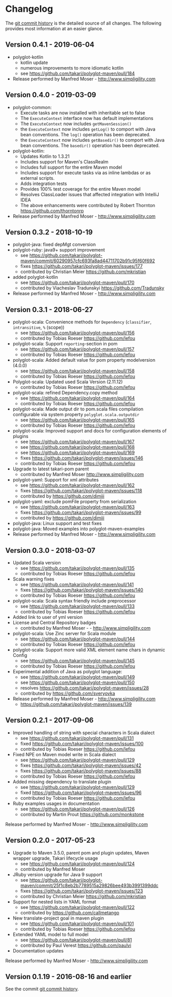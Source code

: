 # Changelog

The [git commit history](https://github.com/takari/polyglot-maven/commits/master)
is the detailed source of all changes. The following provides most information
at an easier glance.

## Version 0.4.1 - 2019-06-04

- polyglot-kotlin
  - kotlin update
  - numerous improvements to more idiomatic kotlin
  - see https://github.com/takari/polyglot-maven/pull/184
- Release performed by Manfred Moser - http://www.simpligility.com

## Version 0.4.0 - 2019-03-09

- polyglot-common:
  - Execute tasks are now installed with inheritable set to false
  - The `ExecuteContext` interface now has default implementations
  - The `ExecuteContext` now includes `getMavenSession()`
  - the `ExecuteContext` now includes `getLog()` to comport with Java bean conventions. The `log()` operation has been
    deprecated.
  - the `ExecuteContext` now includes `getBasedir()` to comport with Java bean conventions. The `basedir()` operation
    has been deprecated.
- polyglot-kotlin:
  - Updates Kotlin to 1.3.21
  - Includes support for Maven's ClassRealm
  - Includes full support for the entire Maven model
  - Includes support for execute tasks via as inline lambdas or as external scripts.
  - Adds integration tests
  - Provides 100% test coverage for the entire Maven model
  - Resolves ClassLoader issues that affected integration with IntelliJ IDEA
  - The above enhancements were contributed by Robert Thornton https://github.com/thorntonrp
- Release performed by Manfred Moser - http://www.simpligility.com

## Version 0.3.2 - 2018-10-19

- polyglot-java: fixed depMgt conversion
- polyglot-ruby: java9+ support improvement
  - see https://github.com/takari/polyglot-maven/commit/60290957cfc693fa8ad44711702b91c95f60f692
  - fixes https://github.com/takari/polyglot-maven/issues/177
  - contributed by Christian Meier https://github.com/mkristian
- added polyglot-kotlin
  - see https://github.com/takari/polyglot-maven/pull/170
  - contributed by Viacheslav Tradunskyi https://github.com/Tradunsky
- Release performed by Manfred Moser - http://www.simpligility.com

## Version 0.3.1 - 2018-06-27

- polyglot-scala: Convenience methods for `Dependency` (`classifier`, `intransitive`, `%` (scope))
  - see https://github.com/takari/polyglot-maven/pull/156
  - contributed by Tobias Roeser https://github.com/lefou
- polyglot-scala: Support `reporting`-section in pom
  - see https://github.com/takari/polyglot-maven/pull/157
  - contributed by Tobias Roeser https://github.com/lefou
- polyglot-scala: Added default value for pom property modelversion (4.0.0)
  - see https://github.com/takari/polyglot-maven/pull/158
  - contributed by Tobias Roeser https://github.com/lefou
- Polyglot-scala: Updated used Scala Version (2.11.12)
  - contributed by Tobias Roeser https://github.com/lefou
- polyglot-scala: refined Dependency.copy method
  - see https://github.com/takari/polyglot-maven/pull/164
  - contributed by Tobias Roeser https://github.com/lefou
- polyglot-scala: Made output dir to pom.scala files compilation configurable via system property `polyglot.scala.outputdir`
  - see https://github.com/takari/polyglot-maven/pull/165
  - contributed by Tobias Roeser https://github.com/lefou
- polyglot-scala: Improved support and docs for configuration elements of plugins
  - see https://github.com/takari/polyglot-maven/pull/167
  - see https://github.com/takari/polyglot-maven/pull/168
  - see https://github.com/takari/polyglot-maven/pull/169
  - fixes https://github.com/takari/polyglot-maven/issues/146
  - contributed by Tobias Roeser https://github.com/lefou
- Upgrade to latest takari-pom parent
  - contributed by Manfred Moser http://www.simpligility.com
- polyglot-yaml: Support for xml attributes
  - see https://github.com/takari/polyglot-maven/pull/162
  - fixes https://github.com/takari/polyglot-maven/issues/118
  - contributed by https://github.com/dimiii
- polyglot-yaml: exclude pomFile property from serialization
  - see https://github.com/takari/polyglot-maven/pull/163
  - fixes https://github.com/takari/polyglot-maven/issues/99
  - contributed by https://github.com/dimiii
- polyglot-java: Linux support and test fixes
- polyglot-java: Moved examples into polyglot-maven-examples
- Release performed by Manfred Moser - http://www.simpligility.com

## Version 0.3.0 - 2018-03-07

- Updated Scala version
  - see https://github.com/takari/polyglot-maven/pull/135
  - contributed by Tobias Roeser https://github.com/lefou
- Scala warning fixes
  - see https://github.com/takari/polyglot-maven/pull/141
  - fixes https://github.com/takari/polyglot-maven/issues/140
  - contributed by Tobias Roeser https://github.com/lefou
- polyglot-scala: Scala syntax friendly include preprocessor
  - see https://github.com/takari/polyglot-maven/pull/133
  - contributed by Tobias Roeser https://github.com/lefou
- Added link to user of yml version
- License and Central Repository badges
  - contributed by Manfred Moser - - http://www.simpligility.com
- polyglot-scala: Use Zinc server for Scala module
  - see https://github.com/takari/polyglot-maven/pull/144
  - contributed by Tobias Roeser https://github.com/lefou
- polyglot-scala: Support more valid XML element name chars in dynamic Config
  - see https://github.com/takari/polyglot-maven/pull/145
  - contributed by Tobias Roeser https://github.com/lefou
- Experimental addition of Java as polyglot language:
  - see https://github.com/takari/polyglot-maven/pull/149
  - see https://github.com/takari/polyglot-maven/pull/150
  - resolves https://github.com/takari/polyglot-maven/issues/28
  - contributed by https://github.com/sveryovka
- Release performed by Manfred Moser - http://www.simpligility.com
  - https://github.com/takari/polyglot-maven/issues/139
  
## Version 0.2.1 - 2017-09-06

- Improved handling of string with special characters in Scala dialect
  - see https://github.com/takari/polyglot-maven/pull/131
  - fixed https://github.com/takari/polyglot-maven/issues/100
  - contributed by Tobias Roeser https://github.com/lefou
- Fixed NPE on Maven model write in Scala dialect
  - see https://github.com/takari/polyglot-maven/pull/129
  - fixes https://github.com/takari/polyglot-maven/issues/42
  - fixes https://github.com/takari/polyglot-maven/issues/88
  - contributed by Tobias Roeser https://github.com/lefou
- Added missing dependency to translate plugin
  - see https://github.com/takari/polyglot-maven/pull/129
  - fixed https://github.com/takari/polyglot-maven/issues/96
  - contributed by Tobias Roeser https://github.com/lefou
- Ruby examples usages in documentation
  - see https://github.com/takari/polyglot-maven/pull/126
  - contributed by Martin Prout https://github.com/monkstone

Release performed by Manfred Moser - http://www.simpligility.com


## Version 0.2.0 - 2017-05-23

- Upgrade to Maven 3.5.0, parent pom and plugin updates, Maven wrapper upgrade, Takari lifecycle usage
  - see https://github.com/takari/polyglot-maven/pull/124
  - contributed by Manfred Moser
- JRuby version upgrade for Java 9 support
  - see https://github.com/takari/polyglot-maven/commit/25f1c8eb2b7789515a29826bee493b3991399ddc
  - fixes https://github.com/takari/polyglot-maven/issues/123
  - contributed by Christian Meier https://github.com/mkristian
- Support for nested lists in YAML format
  - see https://github.com/takari/polyglot-maven/pull/122
  - contributed by https://github.com/callmetango
- New translate-project goal in maven plugin
  - see https://github.com/takari/polyglot-maven/pull/101
  - contributed by Tobias Roeser https://github.com/lefou
- Extended YAML model to full model
  - see https://github.com/takari/polyglot-maven/pull/81
  - contributed by Paul Verest https://github.com/paulvi
- Documentation updates

Release performed by Manfred Moser - http://www.simpligility.com

## Version 0.1.19 - 2016-08-16 and earlier

See the commit [git commit history](https://github.com/takari/maven-wrapper/commits/master).
